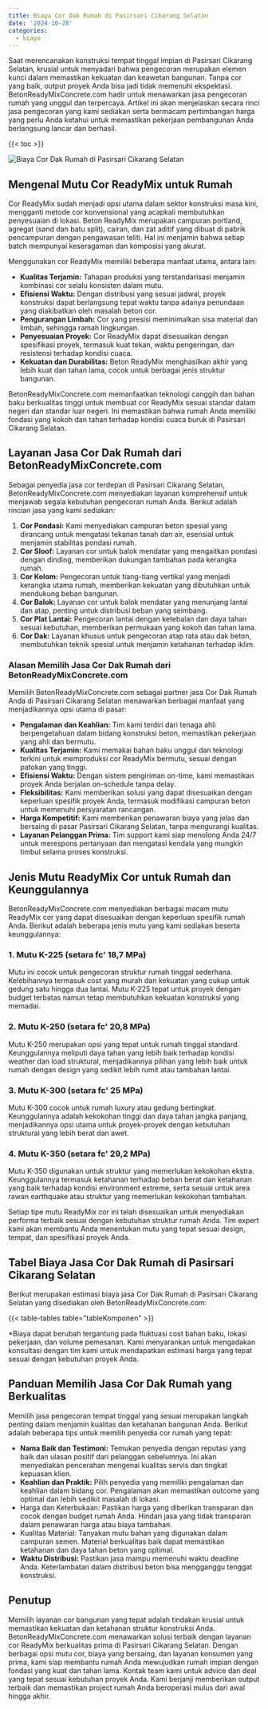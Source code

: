 ```yaml
---
title: Biaya Cor Dak Rumah di Pasirsari Cikarang Selatan
date: '2024-10-28'
categories:
  - biaya
---
```


Saat merencanakan konstruksi tempat tinggal impian di Pasirsari Cikarang Selatan, krusial untuk menyadari bahwa pengecoran merupakan elemen kunci dalam memastikan kekuatan dan keawetan bangunan. Tanpa cor yang baik, output proyek Anda bisa jadi tidak memenuhi ekspektasi. BetonReadyMixConcrete.com hadir untuk menawarkan jasa pengecoran rumah yang unggul dan terpercaya. Artikel ini akan menjelaskan secara rinci jasa pengecoran yang kami sediakan serta bermacam pertimbangan harga yang perlu Anda ketahui untuk memastikan pekerjaan pembangunan Anda berlangsung lancar dan berhasil.

{{< toc >}}

![Biaya Cor Dak Rumah di Pasirsari Cikarang Selatan](https://betoncor8.github.io/cor/harga-beton-readymix-concrete%20(18).png)

## Mengenal Mutu Cor ReadyMix untuk Rumah

Cor ReadyMix sudah menjadi opsi utama dalam sektor konstruksi masa kini, mengganti metode cor konvensional yang acapkali membutuhkan penyesuaian di lokasi. Beton ReadyMix merupakan campuran portland, agregat (sand dan batu split), cairan, dan zat aditif yang dibuat di pabrik pencampuran dengan pengawasan teliti. Hal ini menjamin bahwa setiap batch mempunyai keseragaman dan komposisi yang akurat.

Menggunakan cor ReadyMix memiliki beberapa manfaat utama, antara lain:

- **Kualitas Terjamin:** Tahapan produksi yang terstandarisasi menjamin kombinasi cor selalu konsisten dalam mutu.
- **Efisiensi Waktu:** Dengan distribusi yang sesuai jadwal, proyek konstruksi dapat berlangsung tepat waktu tanpa adanya penundaan yang diakibatkan oleh masalah beton cor.
- **Pengurangan Limbah:** Cor yang presisi meminimalkan sisa material dan limbah, sehingga ramah lingkungan.
- **Penyesuaian Proyek:** Cor ReadyMix dapat disesuaikan dengan spesifikasi proyek, termasuk kuat tekan, waktu pengeringan, dan resistensi terhadap kondisi cuaca.
- **Kekuatan dan Durabilitas:** Beton ReadyMix menghasilkan akhir yang lebih kuat dan tahan lama, cocok untuk berbagai jenis struktur bangunan.

BetonReadyMixConcrete.com memanfaatkan teknologi canggih dan bahan baku berkualitas tinggi untuk membuat cor ReadyMix sesuai standar dalam negeri dan standar luar negeri. Ini memastikan bahwa rumah Anda memiliki fondasi yang kokoh dan tahan terhadap kondisi cuaca buruk di Pasirsari Cikarang Selatan.

## Layanan Jasa Cor Dak Rumah dari BetonReadyMixConcrete.com

Sebagai penyedia jasa cor terdepan di Pasirsari Cikarang Selatan, BetonReadyMixConcrete.com menyediakan layanan komprehensif untuk menjawab segala kebutuhan pengecoran rumah Anda. Berikut adalah rincian jasa yang kami sediakan:

1. **Cor Pondasi:** Kami menyediakan campuran beton spesial yang dirancang untuk mengatasi tekanan tanah dan air, esensial untuk menjamin stabilitas pondasi rumah.
2. **Cor Sloof:** Layanan cor untuk balok mendatar yang mengaitkan pondasi dengan dinding, memberikan dukungan tambahan pada kerangka rumah.
3. **Cor Kolom:** Pengecoran untuk tiang-tiang vertikal yang menjadi kerangka utama rumah, memberikan kekuatan yang dibutuhkan untuk mendukung beban bangunan.
4. **Cor Balok:** Layanan cor untuk balok mendatar yang menunjang lantai dan atap, penting untuk distribusi beban yang seimbang.
5. **Cor Plat Lantai:** Pengecoran lantai dengan ketebalan dan daya tahan sesuai kebutuhan, memberikan permukaan yang kokoh dan tahan lama.
6. **Cor Dak:** Layanan khusus untuk pengecoran atap rata atau dak beton, membutuhkan teknik spesial untuk menjamin ketahanan terhadap iklim.

### Alasan Memilih Jasa Cor Dak Rumah dari BetonReadyMixConcrete.com

Memilih BetonReadyMixConcrete.com sebagai partner jasa Cor Dak Rumah Anda di Pasirsari Cikarang Selatan menawarkan berbagai manfaat yang menjadikannya opsi utama di pasar:

- **Pengalaman dan Keahlian:** Tim kami terdiri dari tenaga ahli berpengetahuan dalam bidang konstruksi beton, memastikan pekerjaan yang ahli dan bermutu.
- **Kualitas Terjamin:** Kami memakai bahan baku unggul dan teknologi terkini untuk memproduksi cor ReadyMix bermutu, sesuai dengan patokan yang tinggi.
- **Efisiensi Waktu:** Dengan sistem pengiriman on-time, kami memastikan proyek Anda berjalan on-schedule tanpa delay.
- **Fleksibilitas:** Kami memberikan solusi yang dapat disesuaikan dengan keperluan spesifik proyek Anda, termasuk modifikasi campuran beton untuk memenuhi persyaratan rancangan.
- **Harga Kompetitif:** Kami memberikan penawaran biaya yang jelas dan bersaing di pasar Pasirsari Cikarang Selatan, tanpa mengurangi kualitas.
- **Layanan Pelanggan Prima:** Tim support kami siap menolong Anda 24/7 untuk merespons pertanyaan dan mengatasi kendala yang mungkin timbul selama proses konstruksi.

## Jenis Mutu ReadyMix Cor untuk Rumah dan Keunggulannya

BetonReadyMixConcrete.com menyediakan berbagai macam mutu ReadyMix cor yang dapat disesuaikan dengan keperluan spesifik rumah Anda. Berikut adalah beberapa jenis mutu yang kami sediakan beserta keunggulannya:

### 1\. Mutu K-225 (setara fc' 18,7 MPa)

Mutu ini cocok untuk pengecoran struktur rumah tinggal sederhana. Kelebihannya termasuk cost yang murah dan kekuatan yang cukup untuk gedung satu hingga dua lantai. Mutu K-225 tepat untuk proyek dengan budget terbatas namun tetap membutuhkan kekuatan konstruksi yang memadai.

### 2\. Mutu K-250 (setara fc' 20,8 MPa)

Mutu K-250 merupakan opsi yang tepat untuk rumah tinggal standard. Keunggulannya meliputi daya tahan yang lebih baik terhadap kondisi weather dan load struktural, menjadikannya pilihan yang lebih baik untuk rumah dengan design yang sedikit lebih rumit atau tambahan lantai.

### 3\. Mutu K-300 (setara fc' 25 MPa)

Mutu K-300 cocok untuk rumah luxury atau gedung bertingkat. Keunggulannya adalah kekokohan tinggi dan daya tahan jangka panjang, menjadikannya opsi utama untuk proyek-proyek dengan kebutuhan struktural yang lebih berat dan awet.

### 4\. Mutu K-350 (setara fc' 29,2 MPa)

Mutu K-350 digunakan untuk struktur yang memerlukan kekokohan ekstra. Keunggulannya termasuk ketahanan terhadap beban berat dan ketahanan yang baik terhadap kondisi environment extreme, serta sesuai untuk area rawan earthquake atau struktur yang memerlukan kekokohan tambahan.

Setiap tipe mutu ReadyMix cor ini telah disesuaikan untuk menyediakan performa terbaik sesuai dengan kebutuhan struktur rumah Anda. Tim expert kami akan membantu Anda menentukan mutu yang tepat sesuai design, tempat, dan spesifikasi proyek Anda.

## Tabel Biaya Jasa Cor Dak Rumah di Pasirsari Cikarang Selatan

Berikut merupakan estimasi biaya jasa Cor Dak Rumah di Pasirsari Cikarang Selatan yang disediakan oleh BetonReadyMixConcrete.com:

{{< table-tables table="tableKomponen" >}}

\*Biaya dapat berubah tergantung pada fluktuasi cost bahan baku, lokasi pekerjaan, dan volume pemesanan. Kami menyarankan untuk mengadakan konsultasi dengan tim kami untuk mendapatkan estimasi harga yang tepat sesuai dengan kebutuhan proyek Anda.

## Panduan Memilih Jasa Cor Dak Rumah yang Berkualitas

Memilih jasa pengecoran tempat tinggal yang sesuai merupakan langkah penting dalam menjamin kualitas dan ketahanan bangunan Anda. Berikut adalah beberapa tips untuk memilih penyedia cor rumah yang tepat:

- **Nama Baik dan Testimoni:** Temukan penyedia dengan reputasi yang baik dan ulasan positif dari pelanggan sebelumnya. Ini akan menyediakan pencerahan mengenai kualitas servis dan tingkat kepuasan klien.
- **Keahlian dan Praktik:** Pilih penyedia yang memiliki pengalaman dan keahlian dalam bidang cor. Pengalaman akan memastikan outcome yang optimal dan lebih sedikit masalah di lokasi.
- Harga dan Keterbukaan: Pastikan harga yang diberikan transparan dan cocok dengan budget rumah Anda. Hindari jasa yang tidak transparan dalam penawaran harga atau biaya tambahan.
- Kualitas Material: Tanyakan mutu bahan yang digunakan dalam campuran semen. Material berkualitas baik dapat memastikan ketahanan dan daya tahan beton yang optimal.
- **Waktu Distribusi:** Pastikan jasa mampu memenuhi waktu deadline Anda. Keterlambatan dalam distribusi beton bisa mengganggu tenggat konstruksi.

## Penutup

Memilih layanan cor bangunan yang tepat adalah tindakan krusial untuk memastikan kekuatan dan ketahanan struktur konstruksi Anda. BetonReadyMixConcrete.com menawarkan solusi terbaik dengan layanan cor ReadyMix berkualitas prima di Pasirsari Cikarang Selatan. Dengan berbagai opsi mutu cor, biaya yang bersaing, dan layanan konsumen yang prima, kami siap membantu rumah Anda mewujudkan rumah impian dengan fondasi yang kuat dan tahan lama. Kontak team kami untuk advice dan deal yang tepat sesuai kebutuhan proyek Anda. Kami berjanji memberikan output terbaik dan memastikan project rumah Anda beroperasi mulus dari awal hingga akhir.
